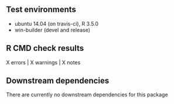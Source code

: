 ## Test environments
* ubuntu 14.04 (on travis-ci), R 3.5.0
* win-builder (devel and release)

## R CMD check results
X errors | X warnings | X notes

## Downstream dependencies
There are currently no downstream dependencies for this package
